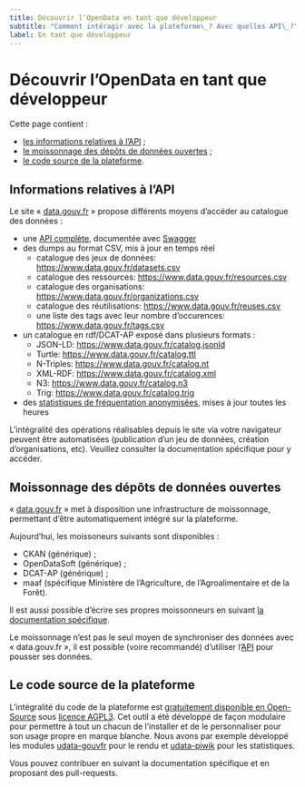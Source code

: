 ```yaml
---
title: Découvrir l’OpenData en tant que développeur
subtitle: "Comment intéragir avec la plateforme\_? Avec quelles API\_?"
label: En tant que développeur
---
```

# Découvrir l’OpenData en tant que développeur

Cette page contient :

* [les informations relatives à l’API](#section-api) ;
* [le moissonnage des dépôts de données ouvertes](#section-moissonage) ;
* [le code source de la plateforme](#section-code).

<span id="section-api"></span>

## Informations relatives à l’API

Le site « [data.gouv.fr](https://www.data.gouv.fr/) » propose différents moyens d’accéder au catalogue des données :

* une [API complète](https://www.data.gouv.fr/api/), documentée avec [Swagger](http://swagger.io/)
* des dumps au format CSV, mis à jour en temps réel
  * catalogue des jeux de données: <https://www.data.gouv.fr/datasets.csv>
  * catalogue des ressources: <https://www.data.gouv.fr/resources.csv>
  * catalogue des organisations: <https://www.data.gouv.fr/organizations.csv>
  * catalogue des réutilisations: <https://www.data.gouv.fr/reuses.csv>
  * une liste des tags avec leur nombre d’occurences: <https://www.data.gouv.fr/tags.csv>
* un catalogue en rdf/DCAT-AP exposé dans plusieurs formats :
  * JSON-LD: <https://www.data.gouv.fr/catalog.jsonld>
  * Turtle: <https://www.data.gouv.fr/catalog.ttl>
  * N-Triples: <https://www.data.gouv.fr/catalog.nt>
  * XML-RDF: <https://www.data.gouv.fr/catalog.xml>
  * N3: <https://www.data.gouv.fr/catalog.n3>
  * Trig: <https://www.data.gouv.fr/catalog.trig>
* des [statistiques de fréquentation anonymisées](https://stats.data.gouv.fr/), mises à jour toutes les heures

L’intégralité des opérations réalisables depuis le site via votre navigateur peuvent être automatisées (publication d’un jeu de données, création d’organisations, etc). Veuillez consulter la documentation spécifique pour y accéder.

<span id="section-moissonage"></span>

## Moissonnage des dépôts de données ouvertes

« [data.gouv.fr](https://www.data.gouv.fr/) » met à disposition une infrastructure de moissonnage,
permettant d’être automatiquement intégré sur la plateforme.

Aujourd’hui, les moissoneurs suivants sont disponibles :

* CKAN (générique) ;
* OpenDataSoft (générique) ;
* DCAT-AP (générique) ;
* maaf (spécifique Ministère de l’Agriculture, de l’Agroalimentaire et de la Forêt).

Il est aussi possible d’écrire ses propres moissonneurs en suivant [la documentation spécifique](http://udata.readthedocs.io/en/stable/harvesting/#custom).

Le moissonnage n’est pas le seul moyen de synchroniser des données avec « data.gouv.fr », il est possible (voire recommandé) d’utiliser l’[API](https://www.data.gouv.fr/api/) pour pousser ses données.

<span id="section-code"></span>

## Le code source de la plateforme

L’intégralité du code de la plateforme est [gratuitement disponible en Open-Source](https://github.com/opendatateam/udata) sous [licence AGPL3](https://www.gnu.org/licenses/agpl-3.0.html). Cet outil a été développé de façon modulaire pour permettre à tout un chacun de l’installer et de le personnaliser pour son usage propre en marque blanche. Nous avons par exemple développé les modules [udata-gouvfr](https://github.com/etalab/udata-gouvfr) pour le rendu et [udata-piwik](https://github.com/opendatateam/udata-piwik) pour les statistiques.

Vous pouvez contribuer en suivant la documentation spécifique et en proposant des pull-requests.
